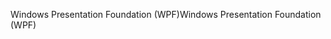 <span data-ttu-id="d6509-101">Windows Presentation Foundation (WPF)</span><span class="sxs-lookup"><span data-stu-id="d6509-101">Windows Presentation Foundation (WPF)</span></span>